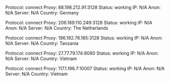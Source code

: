 Protocol: connect
Proxy: 88.198.212.91:3128
Status: working
IP: N/A
Anon: N/A
Server: N/A
Country: Germany

Protocol: connect
Proxy: 206.189.110.249:3128
Status: working
IP: N/A
Anon: N/A
Server: N/A
Country: The Netherlands

Protocol: connect
Proxy: 196.192.76.185:3128
Status: working
IP: N/A
Anon: N/A
Server: N/A
Country: Tanzania

Protocol: connect
Proxy: 27.77.79.174:8080
Status: working
IP: N/A
Anon: N/A
Server: N/A
Country: Vietnam

Protocol: connect
Proxy: 117.1.196.7:10007
Status: working
IP: N/A
Anon: N/A
Server: N/A
Country: Vietnam

